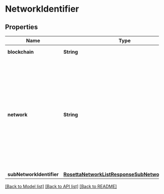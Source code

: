 # NetworkIdentifier

## Properties
Name | Type | Description | Notes
------------ | ------------- | ------------- | -------------
**blockchain** | **String** | Blockchain name | 
**network** | **String** | If a blockchain has a specific chain-id or network identifier, it should go in this field. It is up to the client to determine which network-specific identifier is mainnet or testnet. | 
**subNetworkIdentifier** | [**RosettaNetworkListResponseSubNetworkIdentifier**](RosettaNetworkListResponseSubNetworkIdentifier.md) |  | [optional] 

[[Back to Model list]](../README.md#documentation-for-models) [[Back to API list]](../README.md#documentation-for-api-endpoints) [[Back to README]](../README.md)


